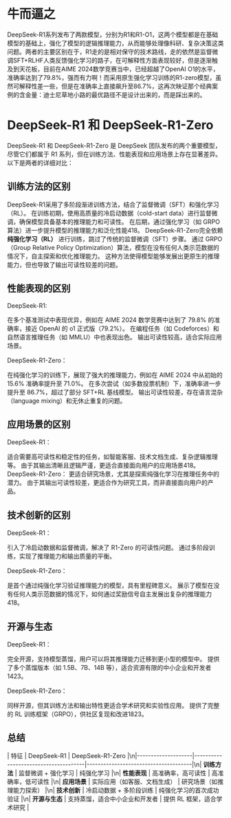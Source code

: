 # 牛而逼之
DeepSeek-R1系列发布了两款模型，分别为R1和R1-O1，这两个模型都是在基础模型的基础上，强化了模型的逻辑推理能力，从而能够处理像科研、复杂决策这类问题。两者的主要区别在于，R1走的是相对保守的技术路线，走的依然是监督微调SFT+RLHF人类反馈强化学习的路子，在可解释性方面表现较好，但是逐渐触及到天花板，目前在AIME 2024数学竞赛当中，已经超越了OpenAI O1的水平，准确率达到了79.8%，强而有力啊！而采用原生强化学习训练的R1-zero模型，虽然可解释性差一些，但是在准确率上直接飙升至86.7%，这再次映证那个经典案例的含金量：迪士尼草地小路的最优路径不是设计出来的，而是踩出来的。
# DeepSeek-R1 和 DeepSeek-R1-Zero
DeepSeek-R1 和 DeepSeek-R1-Zero 是 DeepSeek 团队发布的两个重要模型，尽管它们都属于 R1 系列，但在训练方法、性能表现和应用场景上存在显著差异。以下是两者的详细对比：
## 训练方法的区别
DeepSeek-R1采用了多阶段渐进训练方法，结合了监督微调（SFT）和强化学习（RL）。
在训练初期，使用高质量的冷启动数据（cold-start data）进行监督微调，确保模型具备基本的推理能力和可读性。
在后期，通过强化学习（如 GRPO 算法）进一步提升模型的推理能力和泛化性能418。
DeepSeek-R1-Zero完全依赖 **纯强化学习（RL）** 进行训练，跳过了传统的监督微调（SFT）步骤。
通过 GRPO（Group Relative Policy Optimization）算法，模型在没有任何人类示范数据的情况下，自主探索和优化推理能力。
这种方法使得模型能够发展出更原生的推理能力，但也导致了输出可读性较差的问题。
## 性能表现的区别
DeepSeek-R1:  

在多个基准测试中表现优异，例如在 AIME 2024 数学竞赛中达到了 79.8% 的准确率，接近 OpenAI 的 o1 正式版（79.2%）。
在编程任务（如 Codeforces）和自然语言推理任务（如 MMLU）中也表现出色。
输出可读性较高，适合实际应用场景。

DeepSeek-R1-Zero：

在纯强化学习的训练下，展现了强大的推理能力，例如在 AIME 2024 中从初始的 15.6% 准确率提升至 71.0%。
在多次尝试（如多数投票机制）下，准确率进一步提升至 86.7%，超过了部分 SFT+RL 基线模型。
输出可读性较差，存在语言混杂（language mixing）和无休止重复的问题。

## 应用场景的区别
DeepSeek-R1：

适合需要高可读性和稳定性的任务，如智能客服、技术文档生成、复杂逻辑推理等。
由于其输出清晰且逻辑严谨，更适合直接面向用户的应用场景418。
DeepSeek-R1-Zero：
更适合研究场景，尤其是探索纯强化学习在推理任务中的潜力。
由于其输出可读性较差，更适合作为研究工具，而非直接面向用户的产品。

## 技术创新的区别

DeepSeek-R1：

引入了冷启动数据和监督微调，解决了 R1-Zero 的可读性问题。
通过多阶段训练，实现了推理能力和输出质量的平衡。

DeepSeek-R1-Zero：

是首个通过纯强化学习验证推理能力的模型，具有里程碑意义。
展示了模型在没有任何人类示范数据的情况下，如何通过奖励信号自主发展出复杂的推理能力418。
## 开源与生态

DeepSeek-R1：

完全开源，支持模型蒸馏，用户可以将其推理能力迁移到更小型的模型中。
提供了多个蒸馏版本（如 1.5B、7B、14B 等），适合资源有限的中小企业和开发者1423。

DeepSeek-R1-Zero：

同样开源，但其训练方法和输出特性更适合学术研究和实验性应用。
提供了完整的 RL 训练框架（GRPO），供社区复现和改进1823。

## 总结

| 特征 | DeepSeek-R1 | DeepSeek-R1-Zero |\n|--------------------|--------------------------------------|--------------------------------------|\n| **训练方法**       | 监督微调 + 强化学习                  | 纯强化学习                           |\n| **性能表现**       | 高准确率，高可读性                   | 高准确率，低可读性                   |\n| **应用场景**       | 实际应用（如客服、文档生成）         | 研究场景（如推理能力探索）           |\n| **技术创新**       | 冷启动数据 + 多阶段训练              | 纯强化学习的首次成功验证             |\n| **开源与生态**     | 支持蒸馏，适合中小企业和开发者       | 提供 RL 框架，适合学术研究           |